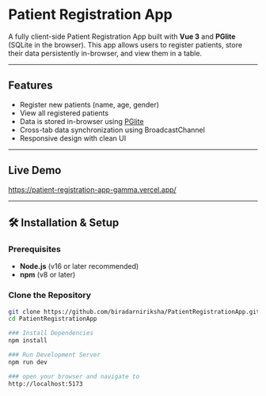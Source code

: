 # Patient Registration App

A fully client-side Patient Registration App built with **Vue 3** and **PGlite** (SQLite in the browser). This app allows users to register patients, store their data persistently in-browser, and view them in a table.

---

## Features

- Register new patients (name, age, gender)
- View all registered patients
- Data is stored in-browser using [PGlite](https://electric-sql.github.io/pglite/)
- Cross-tab data synchronization using BroadcastChannel
- Responsive design with clean UI

---

## Live Demo

https://patient-registration-app-gamma.vercel.app/ 

---

## 🛠️ Installation & Setup

### Prerequisites

- **Node.js** (v16 or later recommended)
- **npm** (v8 or later)

### Clone the Repository

```bash
git clone https://github.com/biradarniriksha/PatientRegistrationApp.git
cd PatientRegistrationApp

### Install Dependencies
npm install

### Run Development Server
npm run dev

### open your browser and navigate to
http://localhost:5173
